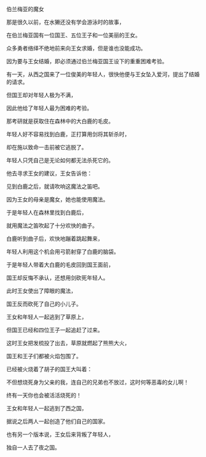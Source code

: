 伯兰梅亚的魔女

那是很久以前，在水獭还没有学会游泳时的故事，

在伯兰梅亚国有一位国王、五位王子和一位美丽的王女。

众多勇者络绎不绝地前来向王女求婚，但是谁也没能成功。

因为要与王女结婚，即必须通过伯兰梅亚国王设下的重重困难考验。

有一天，从西之国来了一位俊美的年轻人，很快他便与王女坠入爱河，提出了结婚的请求。

但国王却对年轻人极为不满，

因此他给了年轻人最为困难的考验。

那考研就是获取住在森林中的大白鹿的毛皮。

年轻人好不容易找到白鹿，正打算用剑将其斩杀时，

却在施以致命一击前被它逃脱了。

年轻人只凭自己是无论如何都无法杀死它的。

他去寻求王女的建议，王女告诉他：

见到白鹿之后，就请吹响这魔法之笛吧。

因为王女的母亲是魔女，她也能使用魔法。

于是年轻人在森林里找到白鹿后，

就用魔法之笛吹起了十分欢快的曲子。

白鹿听到曲子后，欢快地蹦着跳起舞来，

年轻人利用这个机会用弓箭射穿了白鹿的脑袋。

于是年轻人带着大白鹿的毛皮回到国王面前，

国王却反悔不承认，还想用剑砍死年轻人。

此时王女使出了障眼的魔法，

国王反而砍死了自己的小儿子。

王女和年轻人一起逃到了草原上，

但国王已经和四位王子一起追赶了过来。

这时王女把发梳投了出去，草原就燃起了熊熊大火，

国王和王子们都被火焰包围了。

已经被火烧着了胡子的国王大叫着：

不但想烧死身为父亲的我，连自己的兄弟也不放过，这时何等恶毒的女儿啊！

终有一天你也会被活活烧死的！

王女和年轻人一起逃到了西之国，

据说之后两人一起创造了他们自己的国家。

也有另一个版本说，王女后来背叛了年轻人，

独自一人去了夜之国。

